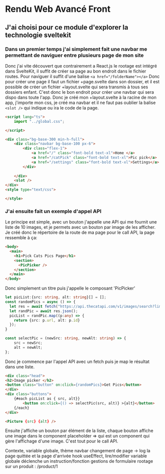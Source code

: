 # Rendu Web Avancé Front
## J'ai choisi pour ce module d'explorer la technologie sveltekit
### Dans un premier temps j'ai simplement fait une navbar me permettant de naviguer entre plusieurs page de mon site
Donc j'ai vite découvert que contrairement a React.js le rootage est intégré dans SvelteKit, il suffit de créer sa page au bon endroit dans le fichier routes.
Pour naviguer il suffit d'une balise `<a href="/folderName"></a>`
Donc pour créer une page il faut un fichier +page.svelte dans son dossier, et il est possible de créer un fichier +layout.svelte qui sera transmis à tous ses dossiers enfant. C'est donc le bon endroit pour créer une navbar qui sera dispo dans toute l'app. Donc je créé mon +layout.svelte à la racine de mon app, j'importe mon css, je créé ma navbar et il ne faut pas oublier la balise `<slot />` qui indique ou ira le code de la page.
```html
<script lang="ts">
    import "../global.css";

</script>

<div class="bg-base-300 min-h-full">
    <div class="navbar bg-base-100 px-6">
        <div class="flex-1">
            <a href="/" class="font-bold text-xl">Home </a>
            <a href="/catPick" class="font-bold text-xl">Pic pick</a>
            <a href="/settings" class="font-bold text-xl">Settings</a>
        </div>
        
    </div>
    <slot />
</div>
<style type="text/css">

</style>
```
### J'ai ensuite fait un exemple d'appel API
Le principe est simple, avec un bouton j'appelle une API qui me fournit une liste de 10 images, et je permets avec un bouton par image de les afficher.
Je créé donc le répertoire de la route de ma page pour le call API, la page ressemble à ça:
```html
<body>
  <main>
    <h1>Pick Cats Pics Page</h1>
    <section>
      <PicPicker />
    </section>
  </main>
</body>
```
Donc simplement un titre puis j'appelle le composant 'PicPicker'
```typescript
let picList:{src: string, alt: string}[] = [];
const randomPics = async () => {
  let res = await fetch("https://api.thecatapi.com/v1/images/search?limit=10");
  let randPic = await res.json();
  picList = randPic.map((p:any) => {
    return {src: p.url, alt: p.id}
  });
}

const selectPic = (newSrc: string, newAlt: string) => {
    src = newSrc;
    alt = newAlt;
};
```
Donc je commence par l'appel API avec un fetch puis je map le résultat dans une liste.
```html
<div class="head">
<h2>Image picker </h2>
<button class="button" on:click={randomPics}>Get Pics</button>
</div>
<div class="buttons">
    {#each picList as { src, alt}}
        <button on:click={() => selectPic(src, alt)} >{alt}</button>
    {/each}
</div>

<Picture {src} {alt} />
```
Ensuite j'affiche un bouton par élément de la liste, chaque bouton affiche une image dans le component placeholder => <Picture /> qui est un component qui gère l'affichage d'une image.
C'est tout pour le call API.



Contexte, variable globale, thème
navbar
changement de page -> log la page quittée et la page d'arrivée
hook useEffect, lire/modifier variable globale déclenche un instruction/fonction
gestions de formulaire
rootage sur un produit : /product/1
